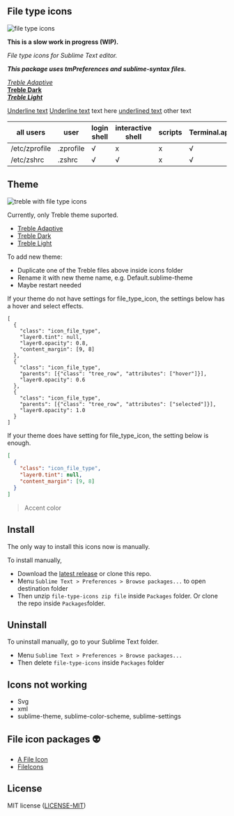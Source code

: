 ## File type icons

![file type icons](https://github.com/53v3n3d4/file-type-icons/blob/main/assets/screenshot.png "Screenshot")

**This is a slow work in progress (WIP).**  

*File type icons for Sublime Text editor.*  

***This package uses tmPreferences and sublime-syntax files.***  

*[Treble Adaptive](https://github.com/53v3n3d4/file-type-icons/blob/main/icons/Treble%20Adaptive.sublime-theme)*  
**[Treble Dark](https://github.com/53v3n3d4/file-type-icons/blob/main/icons/Treble%20Dark.sublime-theme)**  
***[Treble Light](https://github.com/53v3n3d4/file-type-icons/blob/main/icons/Treble%20Light.sublime-theme)***  

<ins>Underline text</ins>
<u>Underline text</u>
text here <span style="text-decoration: underline">underlined text</span> other text

| all users | user | login shell  | interactive shell | scripts | Terminal.app |
|-----------|------|--------------|-------------------|---------|--------------|
| /etc/zprofile | .zprofile | √ | x | x | √ |
| /etc/zshrc  | .zshrc  | √ | √ | x | √ |

## Theme

![treble with file type icons](https://github.com/53v3n3d4/file-type-icons/blob/main/assets/treble-light-screenshot.png "Treble Light Screenshot")

Currently, only Treble theme suported.  

- [Treble Adaptive](https://github.com/53v3n3d4/file-type-icons/blob/main/icons/Treble%20Adaptive.sublime-theme)
- [Treble Dark](https://github.com/53v3n3d4/file-type-icons/blob/main/icons/Treble%20Dark.sublime-theme)
- [Treble Light](https://github.com/53v3n3d4/file-type-icons/blob/main/icons/Treble%20Light.sublime-theme)

To add new theme:
- Duplicate one of the Treble files above inside icons folder
- Rename it with new theme name, e.g. Default.sublime-theme
- Maybe restart needed

If your theme do not have settings for file_type_icon, the settings below has a hover and select effects.
```
[
  {
    "class": "icon_file_type",
    "layer0.tint": null,
    "layer0.opacity": 0.8,
    "content_margin": [9, 8]
  },
  {
    "class": "icon_file_type",
    "parents": [{"class": "tree_row", "attributes": ["hover"]}],
    "layer0.opacity": 0.6
  },
  {
    "class": "icon_file_type",
    "parents": [{"class": "tree_row", "attributes": ["selected"]}],
    "layer0.opacity": 1.0
  }
]
```

If your theme does have setting for file_type_icon, the setting below is enough.  
```json
[
  {
    "class": "icon_file_type",
    "layer0.tint": null,
    "content_margin": [9, 8]
  }
]
```

> Accent color

## Install

The only way to install this icons now is manually.  

To install manually,
- Download the [latest release](https://github.com/53v3n3d4/file-type-icons/releases) or clone this repo.
- Menu `Sublime Text > Preferences > Browse packages...` to open destination folder
- Then unzip `file-type-icons zip file` inside `Packages` folder. Or clone the repo inside `Packages`folder.

## Uninstall

To uninstall manually, go to your Sublime Text folder.
- Menu `Sublime Text > Preferences > Browse packages...`
- Then delete `file-type-icons` inside `Packages` folder

## Icons not working

- Svg
- xml
- sublime-theme, sublime-color-scheme, sublime-settings

## File icon packages :alien:

- [A File Icon](https://github.com/SublimeText/AFileIcon)
- [FileIcons](https://github.com/braver/FileIcons)

## License

MIT license ([LICENSE-MIT](LICENSE))
